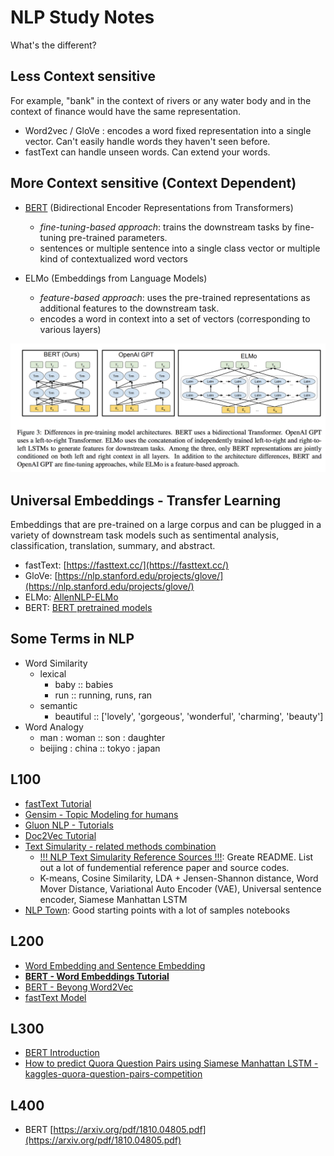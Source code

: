 # NLP Study Notes

What's the different?

## Less Context sensitive
For example, "bank" in the context of rivers or any water body and in the context of finance would have the same representation.

* Word2vec / GloVe : encodes a word fixed representation into a single vector. Can't easily handle words they haven't seen before.
* fastText can handle unseen words. Can extend your words.

## More Context sensitive (Context Dependent)

* [BERT](https://arxiv.org/pdf/1810.04805.pdf) (Bidirectional Encoder Representations from Transformers)
	* *fine-tuning-based approach*: trains the downstream tasks by fine-tuning pre-trained parameters.
	* sentences or multiple sentence into a single class vector or multiple kind of contextualized word vectors

* ELMo (Embeddings from Language Models)
	* *feature-based approach*: uses the pre-trained representations as additional features to the downstream task.
	* encodes a word in context into a set of vectors (corresponding to various layers)

![](./images/BERT-ELMO.png)


## Universal Embeddings - Transfer Learning
Embeddings that are pre-trained on a large corpus and can be plugged in a variety of downstream task models such as sentimental analysis, classification, translation, summary, and abstract.


* fastText: [https://fasttext.cc/](https://fasttext.cc/)
* GloVe: [https://nlp.stanford.edu/projects/glove/](https://nlp.stanford.edu/projects/glove/)
* ELMo: [AllenNLP-ELMo](https://github.com/allenai/allennlp/blob/master/tutorials/how_to/elmo.md)
* BERT: [BERT pretrained models](https://github.com/google-research/bert#pre-trained-models)

## Some Terms in NLP
* Word Similarity
	* lexical 
		* baby :: babies
		* run :: running, runs, ran
	* semantic
		* beautiful :: ['lovely', 'gorgeous', 'wonderful', 'charming', 'beauty']
* Word Analogy
	* man : woman :: son : daughter
	* beijing : china :: tokyo : japan

## L100
* [fastText Tutorial](https://fasttext.cc/docs/en/supervised-tutorial.html)
* [Gensim - Topic Modeling for humans](https://radimrehurek.com/gensim/auto_examples/index.html)
* [Gluon NLP - Tutorials](https://gluon-nlp.mxnet.io/examples/index.html)
* [Doc2Vec Tutorial](https://markroxor.github.io/gensim/static/notebooks/doc2vec-lee.html)
* [Text Simularity - related methods combination](https://medium.com/@adriensieg/text-similarities-da019229c894)
	* [!!! NLP Text Simularity Reference Sources !!!](https://github.com/adsieg/text_similarity): Greate README. List out a lot of fundemential reference paper and source codes.
	* K-means, Cosine Similarity, LDA + Jensen-Shannon distance, Word Mover Distance, Variational Auto Encoder (VAE), Universal sentence encoder, Siamese Manhattan LSTM
* [NLP Town](https://github.com/nlptown/nlp-notebooks): Good starting points with a lot of samples notebooks

## L200
* [Word Embedding and Sentence Embedding](https://github.com/adsieg/text_similarity/blob/master/EMBEDDING%20(word2vec%2C%20FastText%2C%20Glove%2C%20HomeMadeEmbedding).ipynb)
* [**BERT - Word Embeddings Tutorial**](https://mccormickml.com/2019/05/14/BERT-word-embeddings-tutorial/)
* [BERT - Beyong Word2Vec](https://towardsdatascience.com/beyond-word-embeddings-part-2-word-vectors-nlp-modeling-from-bow-to-bert-4ebd4711d0ec)
* [fastText Model](https://radimrehurek.com/gensim/models/fasttext.html)

## L300
* [BERT Introduction](http://jalammar.github.io/illustrated-bert/)
* [How to predict Quora Question Pairs using Siamese Manhattan LSTM - kaggles-quora-question-pairs-competition](https://medium.com/mlreview/implementing-malstm-on-kaggles-quora-question-pairs-competition-8b31b0b16a07)

## L400
* BERT [https://arxiv.org/pdf/1810.04805.pdf](https://arxiv.org/pdf/1810.04805.pdf)